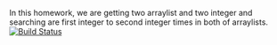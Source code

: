 In this homework, we are getting two arraylist and two integer and searching are first integer to second integer times in both of arraylists.
[![Build Status](https://travis-ci.com/canbolatkaan/MyHomework.svg?branch=main)](https://travis-ci.com/canbolatkaan/MyHomework) 